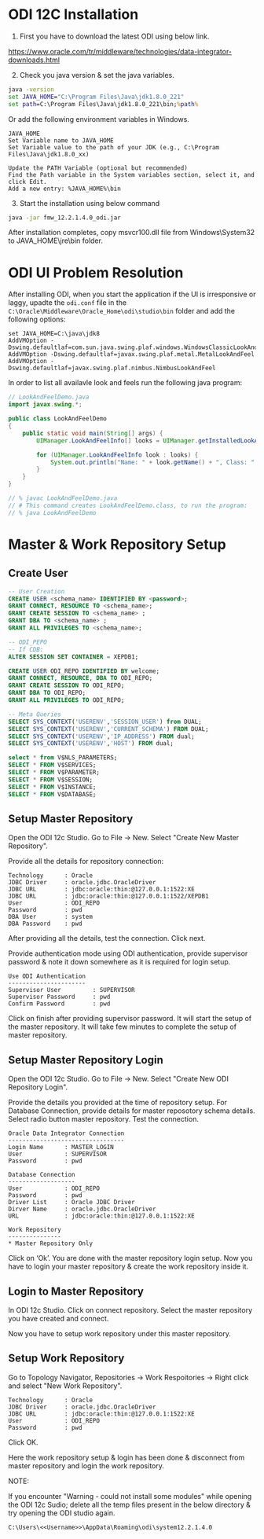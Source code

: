 # ODI 12C Installation

1) First you have to download the latest ODI using below link.

https://www.oracle.com/tr/middleware/technologies/data-integrator-downloads.html

2) Check you java version & set the java variables.

```bat
java -version
set JAVA_HOME="C:\Program Files\Java\jdk1.8.0_221"
set path=C:\Program Files\Java\jdk1.8.0_221\bin;%path%
```

Or add the following environment variables in Windows.

```
JAVA_HOME
Set Variable name to JAVA_HOME
Set Variable value to the path of your JDK (e.g., C:\Program Files\Java\jdk1.8.0_xx)

Update the PATH Variable (optional but recommended)
Find the Path variable in the System variables section, select it, and click Edit.
Add a new entry: %JAVA_HOME%\bin
```

3) Start the installation using below command

``` bat
java -jar fmw_12.2.1.4.0_odi.jar
```

After installation completes, copy msvcr100.dll file from Windows\System32 to JAVA_HOME\jre\bin folder.

# ODI UI Problem Resolution

After installing ODI, when you start the application if the UI is irresponsive or laggy, upadte the `odi.conf` file in the `C:\Oracle\Middleware\Oracle_Home\odi\studio\bin` folder and add the following options:

``` batch
set JAVA_HOME=C:\java\jdk8
AddVMOption -Dswing.defaultlaf=com.sun.java.swing.plaf.windows.WindowsClassicLookAndFeel
AddVMOption -Dswing.defaultlaf=javax.swing.plaf.metal.MetalLookAndFeel
AddVMOption -Dswing.defaultlaf=javax.swing.plaf.nimbus.NimbusLookAndFeel
```

In order to list all availavle look and feels run the following java program:


```java
// LookAndFeelDemo.java
import javax.swing.*;

public class LookAndFeelDemo 
{
    public static void main(String[] args) {
        UIManager.LookAndFeelInfo[] looks = UIManager.getInstalledLookAndFeels();

        for (UIManager.LookAndFeelInfo look : looks) {
            System.out.println("Name: " + look.getName() + ", Class: " + look.getClassName());
        }
    }
}

// % javac LookAndFeelDemo.java
// # This command creates LookAndFeelDemo.class, to run the program:
// % java LookAndFeelDemo
```

# Master & Work Repository Setup

## Create User

```sql
-- User Creation
CREATE USER <schema_name> IDENTIFIED BY <password>;
GRANT CONNECT, RESOURCE TO <schema_name>; 
GRANT CREATE SESSION TO <schema_name> ;
GRANT DBA TO <schema_name> ;
GRANT ALL PRIVILEGES TO <schema_name>;

-- ODI_PEPO
-- If CDB:
ALTER SESSION SET CONTAINER = XEPDB1;

CREATE USER ODI_REPO IDENTIFIED BY welcome;
GRANT CONNECT, RESOURCE, DBA TO ODI_REPO;
GRANT CREATE SESSION TO ODI_REPO;
GRANT DBA TO ODI_REPO;
GRANT ALL PRIVILEGES TO ODI_REPO;

-- Meta Queries
SELECT SYS_CONTEXT('USERENV','SESSION_USER') from DUAL;
SELECT SYS_CONTEXT('USERENV','CURRENT_SCHEMA') FROM DUAL;
SELECT SYS_CONTEXT('USERENV','IP_ADDRESS') FROM dual;
SELECT SYS_CONTEXT('USERENV','HOST') FROM dual;

select * from V$NLS_PARAMETERS;
SELECT * FROM V$SERVICES;
SELECT * FROM V$PARAMETER;
SELECT * FROM V$SESSION;
SELECT * FROM V$INSTANCE;
SELECT * FROM V$DATABASE;
```

## Setup Master Repository

Open the ODI 12c Studio. Go to File -> New. Select "Create  New Master Repository".

Provide all the details for repository connection:

```
Technology      : Oracle
JDBC Driver     : oracle.jdbc.OracleDriver
JDBC URL        : jdbc:oracle:thin:@127.0.0.1:1522:XE
JDBC URL        : jdbc:oracle:thin:@127.0.0.1:1522/XEPDB1
User            : ODI_REPO
Password        : pwd
DBA User        : system
DBA Password    : pwd
```

After providing all the details, test the connection. Click next.

Provide authentication mode using ODI authentication, provide supervisor password & note it down somewhere as it is required for login setup.

```
Use ODI Authentication
----------------------
Supervisor User         : SUPERVISOR
Supervisor Password     : pwd
Confirm Password        : pwd
```

Click on finish after providing supervisor password. It will start the setup of the master repository. It will take few minutes to complete the setup of master repository.

## Setup Master Repository Login

Open the ODI 12c Studio. Go to File -> New. Select "Create  New ODI Repository Login".

Provide the details you provided at the time of repository setup. For Database Connection, provide details for master reposotory schema details. Select radio button master repository. Test the connection.

```
Oracle Data Integrator Connection
---------------------------------
Login Name      : MASTER_LOGIN
User            : SUPERVISOR
Password        : pwd

Database Connection
-------------------
User            : ODI_REPO
Password        : pwd
Driver List     : Oracle JDBC Driver
Dirver Name     : oracle.jdbc.OracleDriver
URL             : jdbc:oracle:thin:@127.0.0.1:1522:XE

Work Repository
---------------
* Master Repository Only
```

Click on ‘Ok’. You are done with the master repository login setup. Now you have to login your master repository & create the work repository inside it.

## Login to Master Repository

In ODI 12c Studio. Click on connect repository. Select the master repository you have created and connect.

Now you have to setup work repository under this master repository.

## Setup Work Repository

Go to Topology Navigator, Repositories -> Work Respoitories -> Right click and select "New Work Repository".

```
Technology      : Oracle
JDBC Driver     : oracle.jdbc.OracleDriver
JDBC URL        : jdbc:oracle:thin:@127.0.0.1:1522:XE
User            : ODI_REPO
Password        : pwd
```

Click OK.

Here the work repository setup &  login has been done & disconnect from master repository and login the work repository.

NOTE:

If you encounter "Warning - could not install some modules" while opening the ODI 12c Sudio; delete all the temp files present in the below directory & try opening the ODI studio again.

```
C:\Users\<<Username>>\AppData\Roaming\odi\system12.2.1.4.0
```